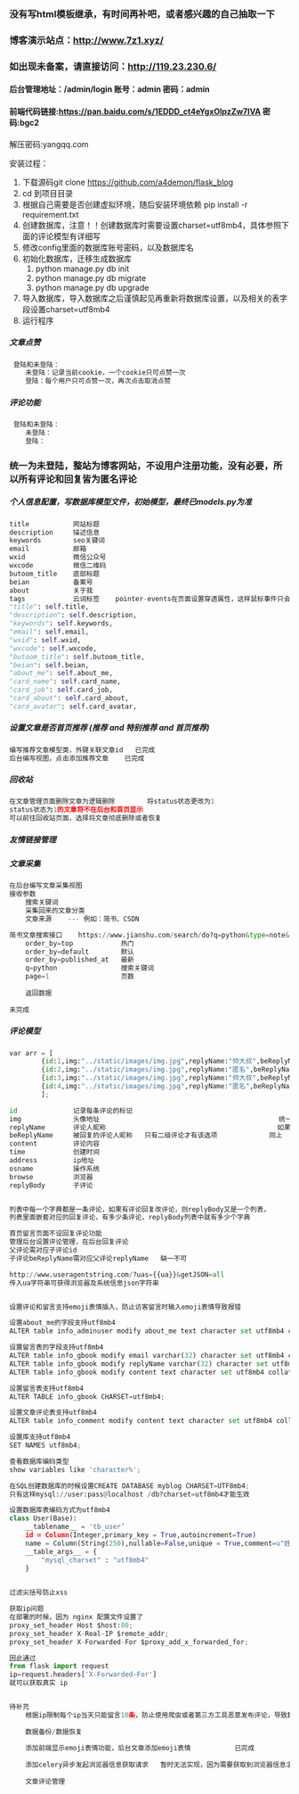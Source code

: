 ### 没有写html模板继承，有时间再补吧，或者感兴趣的自己抽取一下



### 博客演示站点：http://www.7z1.xyz/

### 如出现未备案，请直接访问：http://119.23.230.6/

#### 后台管理地址：/admin/login			账号：admin	密码：admin

#### 前端代码链接:https://pan.baidu.com/s/1EDDD_ct4eYgxOlpzZw7IVA  密码:bgc2

解压密码:yangqq.com



安装过程：

1. 下载源码git clone https://github.com/a4demon/flask_blog
2. cd 到项目目录
3. 根据自己需要是否创建虚拟环境，随后安装环境依赖  pip install -r  requirement.txt
4. 创建数据库，注意！！创建数据库时需要设置charset=utf8mb4，具体参照下面的评论模型有详细写
5. 修改config里面的数据库账号密码，以及数据库名
6. 初始化数据库，迁移生成数据库
   1.  python manage.py db init
   2. python manage.py db migrate
   3. python manage.py db upgrade
7. 导入数据库，导入数据库之后谨慎起见再重新将数据库设置，以及相关的表字段设置charset=utf8mb4
8. 运行程序









##### 文章点赞

~~~python
 登陆和未登陆：
    未登陆：记录当前cookie，一个cookie只可点赞一次
    登陆：每个用户只可点赞一次，再次点击取消点赞
~~~



##### 评论功能

~~~python
 登陆和未登陆：
    未登陆：
    登陆：
~~~



### 统一为未登陆，整站为博客网站，不设用户注册功能，没有必要，所以所有评论和回复皆为匿名评论



##### 个人信息配置，写数据库模型文件，初始模型，最终已models.py为准

~~~python
title			网站标题
description		描述信息
keywords		seo关键词
email			邮箱
wxid			微信公众号
wxcode			微信二维码
butoom_title	底部标题
beian			备案号
about			关于我
tags			云词标签	pointer-events在页面设置穿透属性，这样鼠标事件只会在设置auto的标签上生效
"title": self.title,
"description": self.description,
"keywords": self.keywords,
"email": self.email,
"wxid": self.wxid,
"wxcode": self.wxcode,
"butoom_title": self.butoom_title,
"beian": self.beian,
"about_me": self.about_me,
"card_name": self.card_name,
"card_job": self.card_job,
"card_about": self.card_about,
"card_avatar": self.card_avatar,
~~~



##### 设置文章是否首页推荐  (推荐 and 特别推荐 and 首页推荐)

~~~python
编写推荐文章模型类，外键关联文章id   已完成
后台编写视图，点击添加推荐文章    已完成
~~~



##### 回收站

~~~python
在文章管理页面删除文章为逻辑删除		将status状态更改为1
status状态为1的文章将不在后台和首页显示
可以前往回收站页面，选择将文章彻底删除或者恢复
~~~



##### 友情链接管理



##### 文章采集

~~~python
在后台编写文章采集视图
接收参数	
	搜索关键词
	采集回来的文章分类
    文章来源	--- 例如：简书、CSDN

简书文章搜索接口	https://www.jianshu.com/search/do?q=python&type=note&page=1&order_by=default
    order_by=top			热门
    order_by=default		默认
    order_by=published_at	最新
    q=python				搜索关键词
    page=1					页数
    
    返回数据
    
未完成
~~~



##### 评论模型

~~~python
var arr = [
		{id:1,img:"../static/images/img.jpg",replyName:"帅大叔",beReplyName:"",content:"同学聚会，看到当年追我的屌丝开着宝马车带着他老婆来了，他老婆是我隔壁宿舍的同班同学，心里后悔极了。",time:"2017-10-17 11:42:53",address:"深圳",osname:"",browse:"谷歌",replyBody:[]},
		{id:2,img:"../static/images/img.jpg",replyName:"匿名",beReplyName:"",content:"到菜市场买菜，看到一个孩子在看摊，我问：“一只鸡多少钱？” 那孩子回答：“23。” 我又问：“两只鸡多少钱？” 孩子愣了一下，一时间没算过来，急中生智大吼一声：“一次只能买一只！”",time:"2017-10-17 11:42:53",address:"深圳",osname:"",browse:"谷歌",replyBody:[{id:3,img:"",replyName:"帅大叔",beReplyName:"匿名",content:"来啊，我们一起吃鸡",time:"2017-10-17 11:42:53",address:"",osname:"",browse:"谷歌"}]},
		{id:3,img:"../static/images/img.jpg",replyName:"帅大叔",beReplyName:"",content:"同学聚会，看到当年追我的屌丝开着宝马车带着他老婆来了，他老婆是我隔壁宿舍的同班同学，心里后悔极了。",time:"2017-10-17 11:42:53",address:"深圳",osname:"win10",browse:"谷歌",replyBody:[]},
        {id:4,img:"../static/images/img.jpg",replyName:"匿名",beReplyName:"",content:"1”",time:"2017-10-17 11:42:53",address:"深圳",osname:"",browse:"谷歌",replyBody:[{id:3,img:"",replyName:"帅大叔",beReplyName:"匿名111",content:"2",time:"2017-10-17 11:42:53",address:"",osname:"",browse:"谷歌"},{id:3,img:"",replyName:"帅大叔333",beReplyName:"匿名11122",content:"233",time:"2017-10-17 11:42:53",address:"",osname:"",browse:"谷歌"}]},
		];

id				记录每条评论的标记
img				头像地址											 统一设置默认值
replyName		评论人昵称											如果为null默认是匿名用户
beReplyName		被回复的评论人昵称	只有二级评论才有该选项				同上
content			评论内容
time			创建时间
address			ip地址
osname			操作系统
browse			浏览器
replyBody		子评论


列表中每一个字典都是一条评论，如果有评论回复改评论，则replyBody又是一个列表，
列表里面嵌套对应的回复评论，有多少条评论，replyBody列表中就有多少个字典

首页留言页面不设回复评论功能
管理后台设置评论管理，在后台回复评论
父评论需对应子评论id
子评论beReplyName需对应父评论replyName   缺一不可

http://www.useragentstring.com/?uas={{ua}}&getJSON=all
传入ua字符串可获得浏览器及系统信息json字符串


设置评论和留言支持emoji表情插入，防止访客留言时输入emoji表情导致报错

设置about_me的字段支持utf8mb4
ALTER table info_adminuser modify about_me text character set utf8mb4 colla

设置留言表的字段支持utf8mb4
ALTER table info_gbook modify email varchar(32) character set utf8mb4 collate utf8mb4_unicode_ci;
ALTER table info_gbook modify replyName varchar(32) character set utf8mb4 collate utf8mb4_unicode_ci;
ALTER table info_gbook modify content text character set utf8mb4 collate utf8mb4_unicode_ci;

设置留言表支持utf8mb4
ALTER TABLE info_gbook CHARSET=utf8mb4;

设置文章评论表支持utf8mb4
ALTER table info_comment modify content text character set utf8mb4 collate utf8mb4_unicode_ci;

设置库支持utf8mb4
SET NAMES utf8mb4;

查看数据库编码类型
show variables like 'character%';

在SQL创建数据库的时候设置CREATE DATABASE myblog CHARSET=UTF8mb4;
只有这样mysql://user:pass@localhost /db?charset=utf8mb4才能生效

设置数据库表编码方式为utf8mb4
class User(Base):    
    __tablename__ = 'tb_user’		
    id = Column(Integer,primary_key = True,autoincrement=True)    
    name = Column(String(250),nullable=False,unique = True,comment=u"姓名")    
    __table_args__ = {        
        "mysql_charset" : "utf8mb4"
    }

   
过滤尖括号防止xss

获取ip问题 
在部署的时候，因为 nginx 配置文件设置了 
proxy_set_header Host $host:80; 
proxy_set_header X-Real-IP $remote_addr; 
proxy_set_header X-Forwarded-For $proxy_add_x_forwarded_for; 

因此通过 
from flask import request 
ip=request.headers['X-Forwarded-For'] 
就可以获取真实 ip


待补充
	根据ip限制每个ip当天只能留言10条，防止使用爬虫或者第三方工具恶意发布评论，导致数据库冗余
    
    数据备份/数据恢复
    
    添加前端显示emoji表情功能，后台文章添加emoji表情			已完成
    
    添加celery异步发起浏览器信息获取请求	暂时无法实现，因为需要获取到浏览器信息才能写入数据库
    
    文章评论管理
~~~

